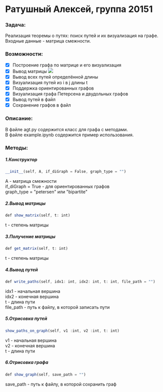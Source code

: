 

# Ратушный Алексей, группа 20151

### Задача:
Реализация теоремы о путях: поиск путей и их визуализация на графе.  
Входные данные - матрица смежности.

### Возможности:
- [x] Построение графа по матрице и его визуализация
- [x] Вывод матрицы <img src="https://render.githubusercontent.com/render/math?math=A^{t}">
- [x] Вывод всех путей определённой длины
- [x] Визуализация путей из i в j длины t
- [x] Поддержка ориентированных графов
- [x] Визуализация графа Петерсена и двудольных графов 
- [x] Вывод путей в файл
- [x] Сохранение графов в файл

### Описание:
В файле agt.py содержится класс для графа с методами.  
В файле example.ipynb содержится пример использования.

### Методы:
##### 1.Конструктор  
```javascript
__init__(self, A, if_diGraph = False, graph_type = "")   
```
A - матрица смежности   
if_diGraph = True - для ориентированных графов   
graph_type = "petersen" или "bipartite"  

##### 2.Вывод матрицы  
```javascript
def show_matrix(self, t: int)    
```
t - степень матрицы

##### 3.Получение матрицы
```javascript
def get_matrix(self, t: int) 
```
t - степень матрицы

##### 4.Вывод путей
```javascript
def write_paths(self, idx1: int, idx2: int, t: int, file_path = "")
```
idx1 - начальная вершина  
idx2 - конечная вершина  
t - длина пути  
file_path - путь к файлу, в которой записать пути

##### 5.Отрисовка путей
```javascript
show_paths_on_graph(self, v1 :int, v2 :int, t: int)
```
v1 - начальная вершина  
v2 - конечная вершина  
t - длина пути  

##### 6.Отрисовка графа
```javascript
def show_graph(self, save_path = "")
```
save_path - путь к файлу, в которой сохранить граф

